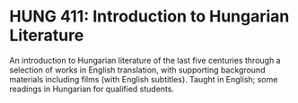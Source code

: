 # HUNG 411: Introduction to Hungarian Literature

An introduction to Hungarian literature of the last five centuries through a selection of works in English translation, with supporting background materials including films (with English subtitles). Taught in English; some readings in Hungarian for qualified students.